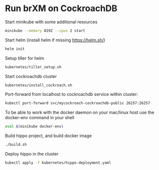 # Run brXM on CockroachDB

Start minikube with some additional resources

```bash
minikube --memory 8192 --cpus 2 start
```

Start helm (install helm if missing https://helm.sh/)

```bash
helm init
```

Setup tiller for helm

```bash
kubernetes/tiller_setup.sh
```

Start cockroachdb cluster

```bash
kubernetes/install_cockroach.sh
```

Port-forward from localhost to cockroachdb service within cluster:

```bash
kubectl port-forward svc/mycockroach-cockroachdb-public 26257:26257
```


To be able to work with the docker daemon on your mac/linux host use the docker-env command in your shell
```bash
eval $(minikube docker-env)
```

Build hippo project, and build docker image

```bash
./build.sh
```

Deploy hippo in the cluster

```bash
kubectl apply -f kubernetes/hippo-deployment.yaml
```
